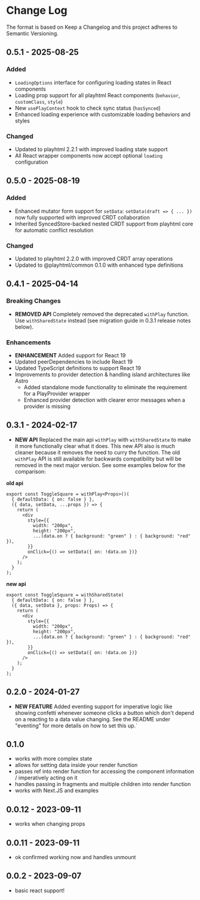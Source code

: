 # Change Log

The format is based on Keep a Changelog and this project adheres to Semantic Versioning.

## 0.5.1 - 2025-08-25

### Added

- `LoadingOptions` interface for configuring loading states in React components
- Loading prop support for all playhtml React components (`behavior`, `customClass`, `style`)
- New `usePlayContext` hook to check sync status (`hasSynced`)
- Enhanced loading experience with customizable loading behaviors and styles

### Changed

- Updated to playhtml 2.2.1 with improved loading state support
- All React wrapper components now accept optional `loading` configuration

## 0.5.0 - 2025-08-19

### Added

- Enhanced mutator form support for `setData`: `setData(draft => { ... })` now fully supported with improved CRDT collaboration
- Inherited SyncedStore-backed nested CRDT support from playhtml core for automatic conflict resolution

### Changed

- Updated to playhtml 2.2.0 with improved CRDT array operations
- Updated to @playhtml/common 0.1.0 with enhanced type definitions

## 0.4.1 - 2025-04-14

### Breaking Changes

- **REMOVED API** Completely removed the deprecated `withPlay` function. Use `withSharedState` instead (see migration guide in 0.3.1 release notes below).

### Enhancements

- **ENHANCEMENT** Added support for React 19
- Updated peerDependencies to include React 19
- Updated TypeScript definitions to support React 19
- Improvements to provider detection & handling island architectures like Astro
  - Added standalone mode functionality to eliminate the requirement for a PlayProvider wrapper
  - Enhanced provider detection with clearer error messages when a provider is missing

## 0.3.1 - 2024-02-17

- **NEW API** Replaced the main api `withPlay` with `withSharedState` to make it more functionally clear what it does. This new API also is much cleaner because it removes the need to curry the function. The old `withPlay` API is still available for backwards compatibility but will be removed in the next major version. See some examples below for the comparison:

**old api**

```tsx
export const ToggleSquare = withPlay<Props>()(
  { defaultData: { on: false } },
  ({ data, setData, ...props }) => {
    return (
      <div
        style={{
          width: "200px",
          height: "200px",
          ...(data.on ? { background: "green" } : { background: "red" }),
        }}
        onClick={() => setData({ on: !data.on })}
      />
    );
  }
);
```

**new api**

```tsx
export const ToggleSquare = withSharedState(
  { defaultData: { on: false } },
  ({ data, setData }, props: Props) => {
    return (
      <div
        style={{
          width: "200px",
          height: "200px",
          ...(data.on ? { background: "green" } : { background: "red" }),
        }}
        onClick={() => setData({ on: !data.on })}
      />
    );
  }
);
```

## 0.2.0 - 2024-01-27

- **NEW FEATURE** Added eventing support for imperative logic like showing confetti whenever someone clicks a button which don't depend on a reacting to a data value changing. See the README under "eventing" for more details on how to set this up.`

## 0.1.0

- works with more complex state
- allows for setting data inside your render function
- passes ref into render function for accessing the component information / imperatively acting on it
- handles passing in fragments and multiple children into render function
- works with Next.JS and examples

## 0.0.12 - 2023-09-11

- works when changing props

## 0.0.11 - 2023-09-11

- ok confirmed working now and handles unmount

## 0.0.2 - 2023-09-07

- basic react support!
